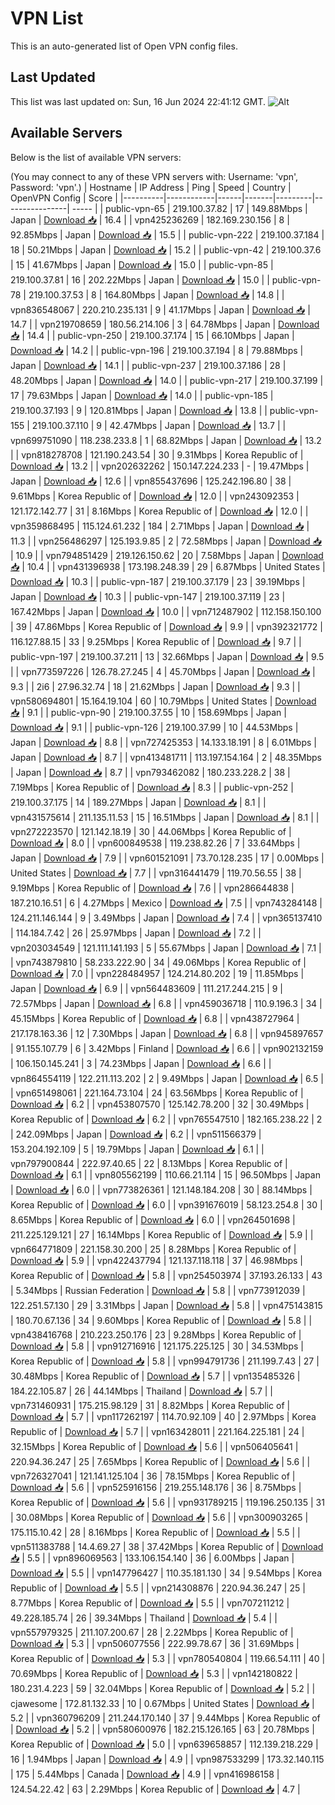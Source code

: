 # VPN List

This is an auto-generated list of Open VPN config files.

## Last Updated

This list was last updated on: Sun, 16 Jun 2024 22:41:12 GMT.
![Alt](https://repobeats.axiom.co/api/embed/186b98318ef1479477931607c1ad7d823f12451f.svg "Repobeats analytics image")

## Available Servers

Below is the list of available VPN servers:

(You may connect to any of these VPN servers with: Username: 'vpn', Password: 'vpn'.)
| Hostname | IP Address | Ping | Speed | Country | OpenVPN Config | Score |
|----------|------------|------|-------|---------|----------------| ----- |
| public-vpn-65 | 219.100.37.82 | 17 | 149.88Mbps | Japan | [Download 📥](./configs/server_0_JP.ovpn) | 16.4 |
| vpn425236269 | 182.169.230.156 | 8 | 92.85Mbps | Japan | [Download 📥](./configs/server_1_JP.ovpn) | 15.5 |
| public-vpn-222 | 219.100.37.184 | 18 | 50.21Mbps | Japan | [Download 📥](./configs/server_2_JP.ovpn) | 15.2 |
| public-vpn-42 | 219.100.37.6 | 15 | 41.67Mbps | Japan | [Download 📥](./configs/server_3_JP.ovpn) | 15.0 |
| public-vpn-85 | 219.100.37.81 | 16 | 202.22Mbps | Japan | [Download 📥](./configs/server_4_JP.ovpn) | 15.0 |
| public-vpn-78 | 219.100.37.53 | 8 | 164.80Mbps | Japan | [Download 📥](./configs/server_5_JP.ovpn) | 14.8 |
| vpn836548067 | 220.210.235.131 | 9 | 41.17Mbps | Japan | [Download 📥](./configs/server_6_JP.ovpn) | 14.7 |
| vpn219708659 | 180.56.214.106 | 3 | 64.78Mbps | Japan | [Download 📥](./configs/server_7_JP.ovpn) | 14.4 |
| public-vpn-250 | 219.100.37.174 | 15 | 66.10Mbps | Japan | [Download 📥](./configs/server_8_JP.ovpn) | 14.2 |
| public-vpn-196 | 219.100.37.194 | 8 | 79.88Mbps | Japan | [Download 📥](./configs/server_9_JP.ovpn) | 14.1 |
| public-vpn-237 | 219.100.37.186 | 28 | 48.20Mbps | Japan | [Download 📥](./configs/server_10_JP.ovpn) | 14.0 |
| public-vpn-217 | 219.100.37.199 | 17 | 79.63Mbps | Japan | [Download 📥](./configs/server_11_JP.ovpn) | 14.0 |
| public-vpn-185 | 219.100.37.193 | 9 | 120.81Mbps | Japan | [Download 📥](./configs/server_12_JP.ovpn) | 13.8 |
| public-vpn-155 | 219.100.37.110 | 9 | 42.47Mbps | Japan | [Download 📥](./configs/server_13_JP.ovpn) | 13.7 |
| vpn699751090 | 118.238.233.8 | 1 | 68.82Mbps | Japan | [Download 📥](./configs/server_14_JP.ovpn) | 13.2 |
| vpn818278708 | 121.190.243.54 | 30 | 9.31Mbps | Korea Republic of | [Download 📥](./configs/server_15_KR.ovpn) | 13.2 |
| vpn202632262 | 150.147.224.233 | - | 19.47Mbps | Japan | [Download 📥](./configs/server_16_JP.ovpn) | 12.6 |
| vpn855437696 | 125.242.196.80 | 38 | 9.61Mbps | Korea Republic of | [Download 📥](./configs/server_17_KR.ovpn) | 12.0 |
| vpn243092353 | 121.172.142.77 | 31 | 8.16Mbps | Korea Republic of | [Download 📥](./configs/server_18_KR.ovpn) | 12.0 |
| vpn359868495 | 115.124.61.232 | 184 | 2.71Mbps | Japan | [Download 📥](./configs/server_19_JP.ovpn) | 11.3 |
| vpn256486297 | 125.193.9.85 | 2 | 72.58Mbps | Japan | [Download 📥](./configs/server_20_JP.ovpn) | 10.9 |
| vpn794851429 | 219.126.150.62 | 20 | 7.58Mbps | Japan | [Download 📥](./configs/server_21_JP.ovpn) | 10.4 |
| vpn431396938 | 173.198.248.39 | 29 | 6.87Mbps | United States | [Download 📥](./configs/server_22_US.ovpn) | 10.3 |
| public-vpn-187 | 219.100.37.179 | 23 | 39.19Mbps | Japan | [Download 📥](./configs/server_23_JP.ovpn) | 10.3 |
| public-vpn-147 | 219.100.37.119 | 23 | 167.42Mbps | Japan | [Download 📥](./configs/server_24_JP.ovpn) | 10.0 |
| vpn712487902 | 112.158.150.100 | 39 | 47.86Mbps | Korea Republic of | [Download 📥](./configs/server_25_KR.ovpn) | 9.9 |
| vpn392321772 | 116.127.88.15 | 33 | 9.25Mbps | Korea Republic of | [Download 📥](./configs/server_26_KR.ovpn) | 9.7 |
| public-vpn-197 | 219.100.37.211 | 13 | 32.66Mbps | Japan | [Download 📥](./configs/server_27_JP.ovpn) | 9.5 |
| vpn773597226 | 126.78.27.245 | 4 | 45.70Mbps | Japan | [Download 📥](./configs/server_28_JP.ovpn) | 9.3 |
| 2i6 | 27.96.32.74 | 18 | 21.62Mbps | Japan | [Download 📥](./configs/server_29_JP.ovpn) | 9.3 |
| vpn580694801 | 15.164.19.104 | 60 | 10.79Mbps | United States | [Download 📥](./configs/server_30_US.ovpn) | 9.1 |
| public-vpn-90 | 219.100.37.55 | 10 | 158.69Mbps | Japan | [Download 📥](./configs/server_31_JP.ovpn) | 9.1 |
| public-vpn-126 | 219.100.37.99 | 10 | 44.53Mbps | Japan | [Download 📥](./configs/server_32_JP.ovpn) | 8.8 |
| vpn727425353 | 14.133.18.191 | 8 | 6.01Mbps | Japan | [Download 📥](./configs/server_33_JP.ovpn) | 8.7 |
| vpn413481711 | 113.197.154.164 | 2 | 48.35Mbps | Japan | [Download 📥](./configs/server_34_JP.ovpn) | 8.7 |
| vpn793462082 | 180.233.228.2 | 38 | 7.19Mbps | Korea Republic of | [Download 📥](./configs/server_35_KR.ovpn) | 8.3 |
| public-vpn-252 | 219.100.37.175 | 14 | 189.27Mbps | Japan | [Download 📥](./configs/server_36_JP.ovpn) | 8.1 |
| vpn431575614 | 211.135.11.53 | 15 | 16.51Mbps | Japan | [Download 📥](./configs/server_37_JP.ovpn) | 8.1 |
| vpn272223570 | 121.142.18.19 | 30 | 44.06Mbps | Korea Republic of | [Download 📥](./configs/server_38_KR.ovpn) | 8.0 |
| vpn600849538 | 119.238.82.26 | 7 | 33.64Mbps | Japan | [Download 📥](./configs/server_39_JP.ovpn) | 7.9 |
| vpn601521091 | 73.70.128.235 | 17 | 0.00Mbps | United States | [Download 📥](./configs/server_40_US.ovpn) | 7.7 |
| vpn316441479 | 119.70.56.55 | 38 | 9.19Mbps | Korea Republic of | [Download 📥](./configs/server_41_KR.ovpn) | 7.6 |
| vpn286644838 | 187.210.16.51 | 6 | 4.27Mbps | Mexico | [Download 📥](./configs/server_42_MX.ovpn) | 7.5 |
| vpn743284148 | 124.211.146.144 | 9 | 3.49Mbps | Japan | [Download 📥](./configs/server_43_JP.ovpn) | 7.4 |
| vpn365137410 | 114.184.7.42 | 26 | 25.97Mbps | Japan | [Download 📥](./configs/server_44_JP.ovpn) | 7.2 |
| vpn203034549 | 121.111.141.193 | 5 | 55.67Mbps | Japan | [Download 📥](./configs/server_45_JP.ovpn) | 7.1 |
| vpn743879810 | 58.233.222.90 | 34 | 49.06Mbps | Korea Republic of | [Download 📥](./configs/server_46_KR.ovpn) | 7.0 |
| vpn228484957 | 124.214.80.202 | 19 | 11.85Mbps | Japan | [Download 📥](./configs/server_47_JP.ovpn) | 6.9 |
| vpn564483609 | 111.217.244.215 | 9 | 72.57Mbps | Japan | [Download 📥](./configs/server_48_JP.ovpn) | 6.8 |
| vpn459036718 | 110.9.196.3 | 34 | 45.15Mbps | Korea Republic of | [Download 📥](./configs/server_49_KR.ovpn) | 6.8 |
| vpn438727964 | 217.178.163.36 | 12 | 7.30Mbps | Japan | [Download 📥](./configs/server_50_JP.ovpn) | 6.8 |
| vpn945897657 | 91.155.107.79 | 6 | 3.42Mbps | Finland | [Download 📥](./configs/server_51_FI.ovpn) | 6.6 |
| vpn902132159 | 106.150.145.241 | 3 | 74.23Mbps | Japan | [Download 📥](./configs/server_52_JP.ovpn) | 6.6 |
| vpn864554119 | 122.211.113.202 | 2 | 9.49Mbps | Japan | [Download 📥](./configs/server_53_JP.ovpn) | 6.5 |
| vpn651498061 | 221.164.73.104 | 24 | 63.56Mbps | Korea Republic of | [Download 📥](./configs/server_54_KR.ovpn) | 6.2 |
| vpn453807570 | 125.142.78.200 | 32 | 30.49Mbps | Korea Republic of | [Download 📥](./configs/server_55_KR.ovpn) | 6.2 |
| vpn765547510 | 182.165.238.22 | 2 | 242.09Mbps | Japan | [Download 📥](./configs/server_56_JP.ovpn) | 6.2 |
| vpn511566379 | 153.204.192.109 | 5 | 19.79Mbps | Japan | [Download 📥](./configs/server_57_JP.ovpn) | 6.1 |
| vpn797900844 | 222.97.40.65 | 22 | 8.13Mbps | Korea Republic of | [Download 📥](./configs/server_58_KR.ovpn) | 6.1 |
| vpn805562199 | 110.66.21.114 | 15 | 96.50Mbps | Japan | [Download 📥](./configs/server_59_JP.ovpn) | 6.0 |
| vpn773826361 | 121.148.184.208 | 30 | 88.14Mbps | Korea Republic of | [Download 📥](./configs/server_60_KR.ovpn) | 6.0 |
| vpn391676019 | 58.123.254.8 | 30 | 8.65Mbps | Korea Republic of | [Download 📥](./configs/server_61_KR.ovpn) | 6.0 |
| vpn264501698 | 211.225.129.121 | 27 | 16.14Mbps | Korea Republic of | [Download 📥](./configs/server_62_KR.ovpn) | 5.9 |
| vpn664771809 | 221.158.30.200 | 25 | 8.28Mbps | Korea Republic of | [Download 📥](./configs/server_63_KR.ovpn) | 5.9 |
| vpn422437794 | 121.137.118.118 | 37 | 46.98Mbps | Korea Republic of | [Download 📥](./configs/server_64_KR.ovpn) | 5.8 |
| vpn254503974 | 37.193.26.133 | 43 | 5.34Mbps | Russian Federation | [Download 📥](./configs/server_65_RU.ovpn) | 5.8 |
| vpn773912039 | 122.251.57.130 | 29 | 3.31Mbps | Japan | [Download 📥](./configs/server_66_JP.ovpn) | 5.8 |
| vpn475143815 | 180.70.67.136 | 34 | 9.60Mbps | Korea Republic of | [Download 📥](./configs/server_67_KR.ovpn) | 5.8 |
| vpn438416768 | 210.223.250.176 | 23 | 9.28Mbps | Korea Republic of | [Download 📥](./configs/server_68_KR.ovpn) | 5.8 |
| vpn912716916 | 121.175.225.125 | 30 | 34.53Mbps | Korea Republic of | [Download 📥](./configs/server_69_KR.ovpn) | 5.8 |
| vpn994791736 | 211.199.7.43 | 27 | 30.48Mbps | Korea Republic of | [Download 📥](./configs/server_70_KR.ovpn) | 5.7 |
| vpn135485326 | 184.22.105.87 | 26 | 44.14Mbps | Thailand | [Download 📥](./configs/server_71_TH.ovpn) | 5.7 |
| vpn731460931 | 175.215.98.129 | 31 | 8.82Mbps | Korea Republic of | [Download 📥](./configs/server_72_KR.ovpn) | 5.7 |
| vpn117262197 | 114.70.92.109 | 40 | 2.97Mbps | Korea Republic of | [Download 📥](./configs/server_73_KR.ovpn) | 5.7 |
| vpn163428011 | 221.164.225.181 | 24 | 32.15Mbps | Korea Republic of | [Download 📥](./configs/server_74_KR.ovpn) | 5.6 |
| vpn506405641 | 220.94.36.247 | 25 | 7.65Mbps | Korea Republic of | [Download 📥](./configs/server_75_KR.ovpn) | 5.6 |
| vpn726327041 | 121.141.125.104 | 36 | 78.15Mbps | Korea Republic of | [Download 📥](./configs/server_76_KR.ovpn) | 5.6 |
| vpn525916156 | 219.255.148.176 | 36 | 8.75Mbps | Korea Republic of | [Download 📥](./configs/server_77_KR.ovpn) | 5.6 |
| vpn931789215 | 119.196.250.135 | 31 | 30.08Mbps | Korea Republic of | [Download 📥](./configs/server_78_KR.ovpn) | 5.6 |
| vpn300903265 | 175.115.10.42 | 28 | 8.16Mbps | Korea Republic of | [Download 📥](./configs/server_79_KR.ovpn) | 5.5 |
| vpn511383788 | 14.4.69.27 | 38 | 37.42Mbps | Korea Republic of | [Download 📥](./configs/server_80_KR.ovpn) | 5.5 |
| vpn896069563 | 133.106.154.140 | 36 | 6.00Mbps | Japan | [Download 📥](./configs/server_81_JP.ovpn) | 5.5 |
| vpn147796427 | 110.35.181.130 | 34 | 9.54Mbps | Korea Republic of | [Download 📥](./configs/server_82_KR.ovpn) | 5.5 |
| vpn214308876 | 220.94.36.247 | 25 | 8.77Mbps | Korea Republic of | [Download 📥](./configs/server_83_KR.ovpn) | 5.5 |
| vpn707211212 | 49.228.185.74 | 26 | 39.34Mbps | Thailand | [Download 📥](./configs/server_84_TH.ovpn) | 5.4 |
| vpn557979325 | 211.107.200.67 | 28 | 2.22Mbps | Korea Republic of | [Download 📥](./configs/server_85_KR.ovpn) | 5.3 |
| vpn506077556 | 222.99.78.67 | 36 | 31.69Mbps | Korea Republic of | [Download 📥](./configs/server_86_KR.ovpn) | 5.3 |
| vpn780540804 | 119.66.54.111 | 40 | 70.69Mbps | Korea Republic of | [Download 📥](./configs/server_87_KR.ovpn) | 5.3 |
| vpn142180822 | 180.231.4.223 | 59 | 32.04Mbps | Korea Republic of | [Download 📥](./configs/server_88_KR.ovpn) | 5.2 |
| cjawesome | 172.81.132.33 | 10 | 0.67Mbps | United States | [Download 📥](./configs/server_89_US.ovpn) | 5.2 |
| vpn360796209 | 211.244.170.140 | 37 | 9.44Mbps | Korea Republic of | [Download 📥](./configs/server_90_KR.ovpn) | 5.2 |
| vpn580600976 | 182.215.126.165 | 63 | 20.78Mbps | Korea Republic of | [Download 📥](./configs/server_91_KR.ovpn) | 5.0 |
| vpn639658857 | 112.139.218.229 | 16 | 1.94Mbps | Japan | [Download 📥](./configs/server_92_JP.ovpn) | 4.9 |
| vpn987533299 | 173.32.140.115 | 175 | 5.44Mbps | Canada | [Download 📥](./configs/server_93_CA.ovpn) | 4.9 |
| vpn416986158 | 124.54.22.42 | 63 | 2.29Mbps | Korea Republic of | [Download 📥](./configs/server_94_KR.ovpn) | 4.7 |
